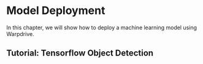 # Model Deployment

In this chapter, we will show how to deploy a machine learning model using Warpdrive.


## Tutorial: Tensorflow Object Detection


